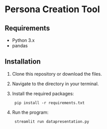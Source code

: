 # Persona Creation Tool



## Requirements

- Python 3.x
- pandas

## Installation

1. Clone this repository or download the files.
2. Navigate to the directory in your terminal.
3. Install the required packages:

        pip install -r requirements.txt 
4. Run the program:  

        streamlit run datapresentation.py